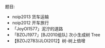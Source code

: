 题目:

 - noip2013 货车运输
 - noip2012 开车旅行
 - 「JoyOI1577」泥泞的道路
 - 「BZOJ1977」[BJ2010组队] 次小生成树 Tree
 - 【BZOJ2783/JLOI2012】树-树上倍增

